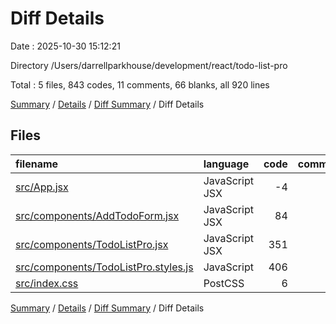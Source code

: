 # Diff Details

Date : 2025-10-30 15:12:21

Directory /Users/darrellparkhouse/development/react/todo-list-pro

Total : 5 files,  843 codes, 11 comments, 66 blanks, all 920 lines

[Summary](results.md) / [Details](details.md) / [Diff Summary](diff.md) / Diff Details

## Files
| filename | language | code | comment | blank | total |
| :--- | :--- | ---: | ---: | ---: | ---: |
| [src/App.jsx](/src/App.jsx) | JavaScript JSX | -4 | 0 | -1 | -5 |
| [src/components/AddTodoForm.jsx](/src/components/AddTodoForm.jsx) | JavaScript JSX | 84 | 0 | 8 | 92 |
| [src/components/TodoListPro.jsx](/src/components/TodoListPro.jsx) | JavaScript JSX | 351 | 11 | 15 | 377 |
| [src/components/TodoListPro.styles.js](/src/components/TodoListPro.styles.js) | JavaScript | 406 | 0 | 43 | 449 |
| [src/index.css](/src/index.css) | PostCSS | 6 | 0 | 1 | 7 |

[Summary](results.md) / [Details](details.md) / [Diff Summary](diff.md) / Diff Details